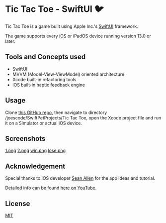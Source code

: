 # Tic Tac Toe - SwiftUI 🐦

Tic Tac Toe is a game built using Apple Inc.'s [SwiftUI](https://developer.apple.com/xcode/swiftui/) framework.

The game supports every iOS or iPadOS device running version 13.0 or later.

## Tools and Concepts used

* SwiftUI
* MVVM (Model-View-ViewModel) oriented architecture
* Xcode built-in refactoring tools
* iOS built-in haptic feedback engine

## Usage

Clone [this GitHub repo](https://github.com/rungxanh2901/joescode.git), then navigate to directory /joescode/SwiftPetProjects/Tic Tac Toe, open the Xcode project file and run it on a Simulator or actual iOS device.

## Screenshots

[1.png](screenshots/1.PNG)
[2.png](screenshots/2.PNG)
[win.png](screenshots/win.PNG)
[lose.png](screenshots/lose.PNG)

## Acknowledgement
Special thanks to iOS developer [Sean Allen](https://twitter.com/seanallen_dev) for the app ideas and tutorial.

Detailed info can be found [here on YouTube](https://www.youtube.com/watch?v=MCLiPW2ns2w&t=3286s).

## License
[MIT](https://choosealicense.com/licenses/mit/)